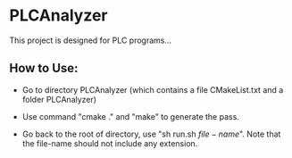 # PLCAnalyzer

This project is designed for PLC programs...

How to Use:
-----------

- Go to directory PLCAnalyzer (which contains a file CMakeList.txt and a folder PLCAnalyzer)

- Use command "cmake ." and "make" to generate the pass. 

- Go back to the root of directory, use "sh run.sh $file-name$". Note that the file-name should not include any extension.
